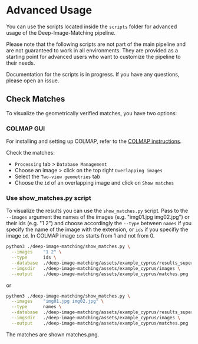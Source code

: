 # Advanced Usage

You can use the scripts located inside the `scripts` folder for advanced usage of the Deep-Image-Matching pipeline.

Please note that the following scripts are not part of the main pipeline and are not guaranteed to work in all environments. They are provided as a starting point for advanced users who want to customize the pipeline to their needs.

Documentation for the scripts is in progress. If you have any questions, please open an issue.

## Check Matches

To visualize the geometrically verified matches, you have two options:

### COLMAP GUI

For installing and setting up COLMAP, refer to the [COLMAP instructions](./colmap.md#colmap).

Check the matches:

- `Processing` tab > `Database Management`
- Choose an image > click on the top right `Overlapping images`
- Select the `Two-view geometries` tab
- Choose the `id` of an overlapping image and click on `Show matches`


### Use show_matches.py script

To visualize the results you can use the `show_matches.py` script. Pass to the `--images` argument the names of the images (e.g. "img01.jpg img02.jpg") or their ids (e.g. "1 2") and choose accordingly the `--type` between `names` if you specify the name of the image with the extension, or `ids` if you specifiy the image `id`. In COLMAP image `ids` starts from 1 and not from 0.

```bash
python3 ./deep-image-matching/show_matches.py \
  --images    "1 2" \
  --type      ids \
  --database  ./deep-image-matching/assets/example_cyprus/results_superpoint+lightglue_matching_lowres_quality_high/database.db \
  --imgsdir   ./deep-image-matching/assets/example_cyprus/images \
  --output    ./deep-image-matching/assets/example_cyprus/matches.png
```

or

```bash
python3 ./deep-image-matching/show_matches.py \
  --images    "img01.jpg img02.jpg" \
  --type      names \
  --database  ./deep-image-matching/assets/example_cyprus/results_superpoint+lightglue_matching_lowres_quality_high/database.db \
  --imgsdir   ./deep-image-matching/assets/example_cyprus/images \
  --output    ./deep-image-matching/assets/example_cyprus/matches.png
```

The matches are shown matches.png.